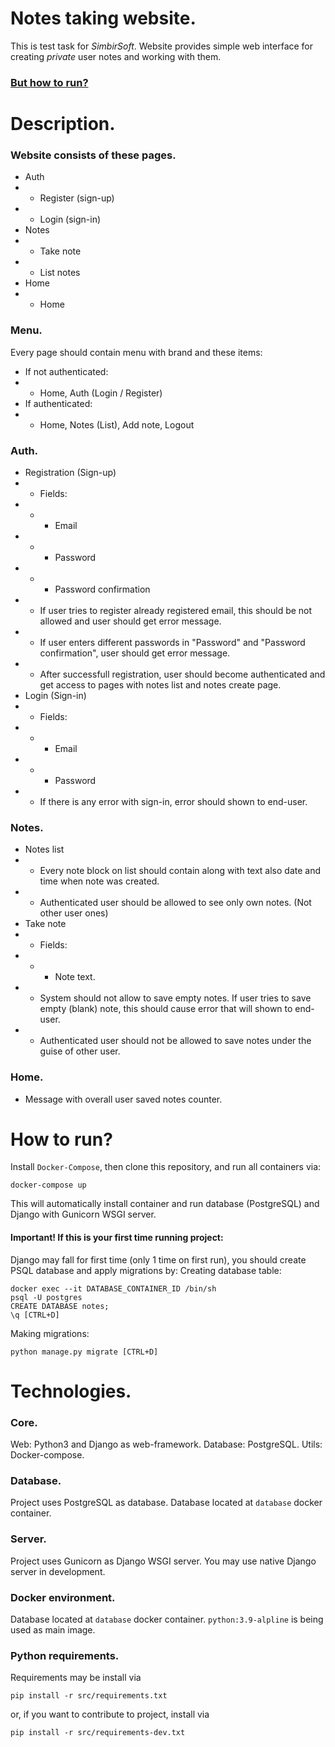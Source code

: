 # Notes taking website.
This is test task for *SimbirSoft*.
Website provides simple web interface for creating *private* user notes and working with them.
### [But how to run?](#how-to-run)

# Description.

### Website consists of these pages.
- Auth
- - Register (sign-up)
- - Login (sign-in)
- Notes
- - Take note
- - List notes
- Home
- - Home

### Menu.
Every page should contain menu with brand and these items:
- If not authenticated:
- - Home, Auth (Login / Register)
- If authenticated:
- - Home, Notes (List), Add note, Logout

### Auth.
- Registration (Sign-up)
- - Fields:
- - - Email
- - - Password
- - - Password confirmation
- - If user tries to register already registered email, this should be not allowed and user should get error message.
- - If user enters different passwords in "Password" and "Password confirmation", user should get error message.
- - After successfull registration, user should become authenticated and get access to pages with notes list and notes create page.
- Login (Sign-in)
- - Fields:
- - - Email
- - - Password
- - If there is any error with sign-in, error should shown to end-user.
### Notes.
- Notes list
- - Every note block on list should contain along with text also date and time when note was created.
- - Authenticated user should be allowed to see only own notes. (Not other user ones)
- Take note
- - Fields:
- - - Note text.
- - System should not allow to save empty notes. If user tries to save empty (blank) note, this should cause error that will shown to end-user.
- - Authenticated user should not be allowed to save notes under the guise of other user.
### Home.
- Message with overall user saved notes counter.


# How to run?
Install `Docker-Compose`, then clone this repository, and run all containers via:
```commandLine
docker-compose up
```
This will automatically install container and run database (PostgreSQL) and Django with Gunicorn WSGI server.
#### Important! If this is your first time running project:
Django may fall for first time (only 1 time on first run), you should create PSQL database and apply migrations by:
Creating database table:
```commandLine
docker exec --it DATABASE_CONTAINER_ID /bin/sh
psql -U postgres
CREATE DATABASE notes;
\q [CTRL+D]
```
Making migrations:
```commandLine
python manage.py migrate [CTRL+D]
```


# Technologies.

### Core.
Web: Python3 and Django as web-framework.
Database: PostgreSQL.
Utils: Docker-compose.

### Database.
Project uses PostgreSQL as database. Database located at `database` docker container.

### Server.
Project uses Gunicorn as Django WSGI server.
You may use native Django server in development.

### Docker environment.
Database located at `database` docker container.
`python:3.9-alpline` is being used as main image.

### Python requirements.
Requirements may be install via
```commandLine
pip install -r src/requirements.txt
```
or, if you want to contribute to project, install via
```commandLine
pip install -r src/requirements-dev.txt
```
